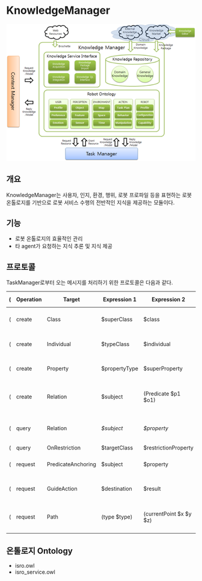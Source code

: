 # KnowledgeManager
![ARBI Framework 내의 KnowledgeManager 도식](./km_structure.png)

## 개요
KnowledgeManager는 사용자, 인지, 환경, 행위, 로봇 프로파일 등을 표현하는 로봇 온톨로지를 기반으로 로봇 서비스 수행의 전반적인 지식을 제공하는 모듈이다.

## 기능
* 로봇 온톨로지의 효율적인 관리
* 타 agent가 요청하는 지식 추론 및 지식 제공

## 프로토콜

TaskManager로부터 오는 메시지를 처리하기 위한 프로토콜은 다음과 같다.

|(|Operation|Target|Expression 1|Expression 2|Expression 3|Expression 4|Expression 5|)|Description|
|-|-|-|-|-|-|-|-|-|-|
|(|create|Class|$superClass|$class||||)|온톨로지에 새로운 클래스 생성|
|(|create|Individual|$typeClass|$individual||||)|온톨로지에 새로운 인디비주얼 생성|
|(|create|Property|$propertyType|$superProperty|$property|$domain|$range|)|온톨로지에 새로운 프로퍼티 생성|
|(|create|Relation|$subject|(Predicate $p1 $o1)|(Predicate $p2 $o2)|...||)|온톨로지에 새로운 관계 트리플(S - P - O) 생성|
|(|query|Relation|*$subject*|*$property*|*$object*|||)|$s, $p, $o 중 1개 또는 2개의 정보 필요|
|(|query|OnRestriction|$targetClass|$restrictionProperty|$restrictionObject|$result||)||
|(|request|PredicateAnchoring|$subject|$property|$object|||)|자연어 용어를 온톨로지 용어로 매핑|
|(|request|GuideAction|$destination|$result||||)|목적지에 대한 안내 행동 요청|
|(|request|Path|(type $type)|(currentPoint $x $y $z)|$departure|$destination||)|현재좌표로부터 목적지까지의 이동경로|

## 온톨로지 Ontology
* isro.owl
* isro_service.owl
